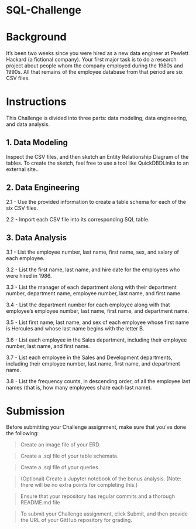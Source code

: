 # SQL-Challenge


# Background

It’s been two weeks since you were hired as a new data engineer at Pewlett Hackard (a fictional company). Your first major task is to do a research project about people whom the company employed during the 1980s and 1990s. All that remains of the employee database from that period are six CSV files.



# Instructions

This Challenge is divided into three parts: data modeling, data engineering, and data analysis.



## 1. Data Modeling

Inspect the CSV files, and then sketch an Entity Relationship Diagram of the tables. To create the sketch, feel free to use a tool like QuickDBDLinks to an external site..



## 2. Data Engineering
   
2.1 - Use the provided information to create a table schema for each of the six CSV files. 

2.2 - Import each CSV file into its corresponding SQL table.



## 3. Data Analysis
   
3.1 - List the employee number, last name, first name, sex, and salary of each employee.

3.2 - List the first name, last name, and hire date for the employees who were hired in 1986.

3.3 - List the manager of each department along with their department number, department name, employee number, last name, and first name.

3.4 - List the department number for each employee along with that employee’s employee number, last name, first name, and department name.

3.5 - List first name, last name, and sex of each employee whose first name is Hercules and whose last name begins with the letter B.

3.6 - List each employee in the Sales department, including their employee number, last name, and first name.

3.7 - List each employee in the Sales and Development departments, including their employee number, last name, first name, and department name.

3.8 - List the frequency counts, in descending order, of all the employee last names (that is, how many employees share each last name).



# Submission

Before submitting your Challenge assignment, make sure that you’ve done the following:

> Create an image file of your ERD.

> Create a .sql file of your table schemata.

> Create a .sql file of your queries.

> (Optional) Create a Jupyter notebook of the bonus analysis. (Note: there will be no extra points for completing this.)

> Ensure that your repository has regular commits and a thorough README.md file

> To submit your Challenge assignment, click Submit, and then provide the URL of your GitHub repository for grading.





